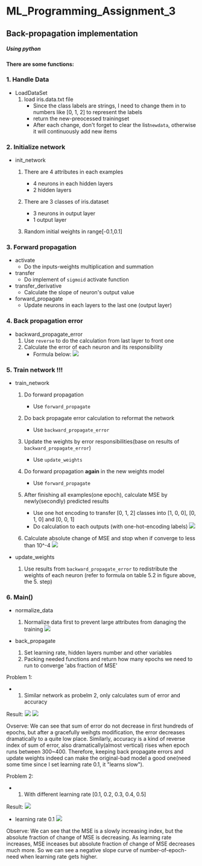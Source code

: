 # ML_Programming_Assignment_3
## Back-propagation implementation 
##### Using python
#### There are some functions:
### 1. Handle Data
* LoadDataSet
    1. load iris.data.txt file 
        * Since the class labels are strings, I need to change them in to numbers like [0, 1, 2] to represent the labels
        * return the new-preocessed trainingset
        * After each change, don't forget to clear the list`newdata`, otherwise it will continuously add new items
    
### 2. Initialize network
* init_network 
    1. There are 4 attributes in each examples
        
        * 4 neurons in each hidden layers
        * 2 hidden layers
    2. There are 3 classes of iris.dataset
        * 3 neurons in output layer
        * 1 output layer
    3. Random initial weights in range[-0.1,0.1]

### 3. Forward propagation
* activate
    * Do the inputs-weights multiplication and summation
* transfer
    * Do implement of `sigmoid` activate function
* transfer_derivative
    * Calculate the slope of neuron's output value
* forward_propagate
    * Update neurons in each layers to the last one (output layer)
    

### 4. Back propagation error
* backward_propagate_error
    1.  Use `reverse` to do the calculation from last layer to front one
    2.  Calculate the error of each neuron and its responsibility
        * Formula below:
    ![](https://i.imgur.com/Igj3W17.jpg)
 
    

### **5. Train network** !!! 
* train_network
    1. Do forward propagation
        * Use `forward_propagate`
    2. Do back propagate error calculation to reformat the network
        * Use `backward_propagate_error`
    3. Update the weights by error responsibilities(base on results of `backward_propagate_error`)
        * Use `update_weights`
    4. Do forward propagation **again** in the new weights model
        * Use `forward_propagate`
    5. After finishing all examples(one epoch), calculate MSE by newly(secondly) predicted results
        * Use one hot encoding to transfer [0, 1, 2] classes into [1, 0, 0], [0, 1, 0] and [0, 0, 1] 
        * Do calculation to each outputs (with one-hot-encoding labels)
        ![](https://i.imgur.com/YC6Q5CO.jpg)

    6. Calculate absolute change of MSE and stop when if converge to less than 10^-4
    ![](https://i.imgur.com/dhKp7r6.jpg)

* update_weights
    1. Use results from `backward_propagate_error` to redistribute the weights of each neuron (refer to formula on table 5.2 in figure above, the 5. step)



           
### 6. Main()
* normalize_data
    1. Normalize data first to prevent large attributes from danaging the training
    ![](https://i.imgur.com/67gA6Uc.jpg)

* back_propagate
    1. Set learning rate, hidden layers number and other variables
    2. Packing needed functions and return how many epochs we need to run to converge  'abs fraction of MSE'
    
Problem 1:
* 1. Similar network as probelm 2, only calculates sum of error and accuracy

Result:
![](https://i.imgur.com/KmugUKk.jpg)
![](https://i.imgur.com/RuaewJx.jpg)

Ovserve:
We can see that sum of error do not decrease in first hundreds of epochs, but after a gracefully weihgts modification, the error decreases dramatically to a quite low place.
Similarly, accuracy is a kind of reverse index of sum of error, also dramatically(almost vertical) rises when epoch runs between 300~400.
Therefore, keeping back propagate errors and update weights indeed can make the original-bad model a good one(need some time since I set learning rate 0.1, it "learns slow").


Problem 2:
* 1. With different learning rate [0.1, 0.2, 0.3, 0.4, 0.5]

Result:
![](https://i.imgur.com/mLhrJpS.jpg)
* learning rate 0.1
![](https://i.imgur.com/AgLrcoE.jpg)

Observe:
We can see that the MSE is a slowly increasing index, but the absolute fraction of change of MSE is decreasing.
As learning rate increases, MSE inceases but  absolute fraction of change of MSE decreases much more. So we can see a negative slope curve of number-of-epoch-need when learning rate gets higher.





